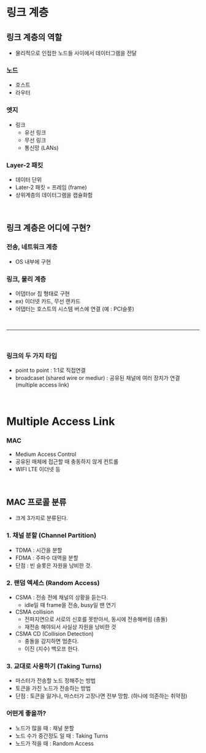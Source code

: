 # 링크 계층
## 링크 계층의 역할
- 물리적으로 인접한 노드들 사이에서 데이터그램을 전달 
### 노드
- 호스트
- 라우터
### 엣지
- 링크
  - 유선 링크
  - 무선 링크
  - 통신망 (LANs)
### Layer-2 패킷
- 데이터 단위
- Later-2 패킷 = 프레임 (frame)
- 상위계층의 데이터그램을 캡슐화함

<br>

## 링크 계층은 어디에 구현?
### 전송, 네트워크 계층
- OS 내부에 구현
### 링크, 물리 계층
- 어댑터or 칩 형태로 구현
- ex) 이더넷 카드, 무선 랜카드
- 어댑터는 호스트의 시스템 버스에 연결 (예 : PCI슬롯)

<br>

---

<br>

### 링크의 두 가지 타입
- point to point : 1:1로 직접연결
- broadcaset (shared wire or mediur) : 공유된 채널에 여러 장치가 연결 (multiple access link)
 
<br>

# Multiple Access Link
### MAC
- Medium Access Control
- 공유된 매체에 접근할 때 충동하지 않게 컨트롤
- WIFI LTE 이더넷 등

<br>

## MAC 프로콜 분류
- 크게 3가지로 분류된다.
### 1. 채널 분할 (Channel Partition)
- TDMA : 시간을 분할
- FDMA : 주파수 대역을 분할
- 단점 : 빈 슬롯은 자원을 낭비한 것. 
### 2. 랜덤 엑세스 (Random Access)
- CSMA : 전송 전에 채널의 상황을 듣는다.
  - idle일 때 frame을 전송, busy일 땐 연기
- CSMA collision
  - 전파지연으로 서로의 신호를 못받아서, 동시에 전송해버림 (충돌)
  - 재전송 해야되서 사실상 자원을 낭비한 것
- CSMA CD (Collision Detection)
  - 충돌을 감지하면 멈춘다.
  - 이진 (지수) 백오프 한다.  
### 3. 교대로 사용하기 (Taking Turns)
- 마스터가 전송할 노드 정해주는 방법
- 토큰을 가진 노드가 전송하는 방법
- 단점 : 토큰을 잃거나, 마스터가 고장나면 전부 망함. (하나에 의존하는 취약점)
### 어떤게 좋을까?
- 노드가 많을 때 : 채널 분할
- 노드 수가 중간정도 일 때 : Taking Turns
- 노드가 적을 때 : Random Access
